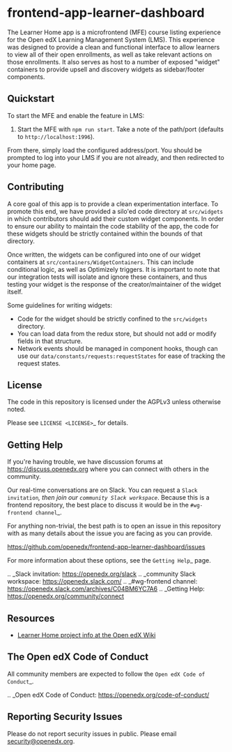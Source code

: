 # frontend-app-learner-dashboard

The Learner Home app is a microfrontend (MFE) course listing experience for the Open edX Learning Management System (LMS).  This experience was designed to provide a clean and functional interface to allow learners to view all of their open enrollments, as well as take relevant actions on those enrollments.  It also serves as host to a number of exposed "widget" containers to provide upsell and discovery widgets as sidebar/footer components.

## Quickstart

To start the MFE and enable the feature in LMS:

1. Start the MFE with `npm run start`. Take a note of the path/port (defaults to `http://localhost:1996`).

From there, simply load the configured address/port.  You should be prompted to log into your LMS if you are not already, and then redirected to your home page.

## Contributing

A core goal of this app is to provide a clean experimentation interface.  To promote this end, we have provided a silo'ed code directory at `src/widgets` in which contributors should add their custom widget components.  In order to ensure our ability to maintain the code stability of the app, the code for these widgets should be strictly contained within the bounds of that directory.

Once written, the widgets can be configured into one of our widget containers at `src/containers/WidgetContainers`.  This can include conditional logic, as well as Optimizely triggers. It is important to note that our integration tests will isolate and ignore these containers, and thus testing your widget is the response of the creator/maintainer of the widget itself.

Some guidelines for writing widgets:
* Code for the widget should be strictly confined to the `src/widgets` directory.
* You can load data from the redux store, but should not add or modify fields in that structure.
* Network events should be managed in component hooks, though can use our `data/constants/requests:requestStates` for ease of tracking the request states.

 ## License

The code in this repository is licensed under the AGPLv3 unless otherwise
noted.

Please see `LICENSE <LICENSE>`_ for details.

## Getting Help

If you're having trouble, we have discussion forums at
https://discuss.openedx.org where you can connect with others in the community.

Our real-time conversations are on Slack. You can request a `Slack
invitation`_, then join our `community Slack workspace`_.  Because this is a
frontend repository, the best place to discuss it would be in the `#wg-frontend
channel`_.

For anything non-trivial, the best path is to open an issue in this repository
with as many details about the issue you are facing as you can provide.

https://github.com/openedx/frontend-app-learner-dashboard/issues

For more information about these options, see the `Getting Help`_ page.

.. _Slack invitation: https://openedx.org/slack
.. _community Slack workspace: https://openedx.slack.com/
.. _#wg-frontend channel: https://openedx.slack.com/archives/C04BM6YC7A6
.. _Getting Help: https://openedx.org/community/connect

## Resources

* [Learner Home project info at the Open edX Wiki](https://openedx.atlassian.net/wiki/spaces/OEPM/pages/3575906333/Learner+Home)

## The Open edX Code of Conduct

All community members are expected to follow the `Open edX Code of Conduct`_.

.. _Open edX Code of Conduct: https://openedx.org/code-of-conduct/

## Reporting Security Issues

Please do not report security issues in public. Please email security@openedx.org.
